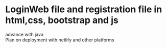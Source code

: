 # LoginWeb file and registration file in html,css, bootstrap and js 
advance with java  
Plan on deployment with netlify and other platforms
